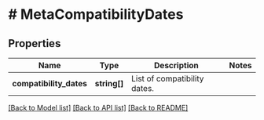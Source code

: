 # # MetaCompatibilityDates

## Properties

Name | Type | Description | Notes
------------ | ------------- | ------------- | -------------
**compatibility_dates** | **string[]** | List of compatibility dates. |

[[Back to Model list]](../../README.md#models) [[Back to API list]](../../README.md#endpoints) [[Back to README]](../../README.md)
